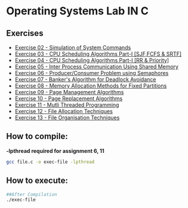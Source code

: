 # Operating Systems Lab IN C

## Exercises
 - [Exercise 02 - Simulation of System Commands](./Assignment-02)
 - [Exercise 03 - CPU Scheduling Algorithms Part-I \[SJF,FCFS & SRTF\] ](./Assignment-03)
 - [Exercise 04 - CPU Scheduling Algorithms Part-I \[RR & Priority\] ](./Assignment-04)
 - [Exercise 05 - Inter Process Communication Using Shared Memory](./Assignment-05)
 - [Exercise 06 - Producer/Consumer Problem using Semaphores](./Assignment-06)
 - [Exercise 07 - Banker's Algorithm for Deadlock Avoidance](./Assignment-07)
 - [Exercise 08 - Memory Allocation Methods for Fixed Partitions](./Assignment-08)
 - [Exercise 09 - Page Management Algorithms](./Assignment-09)
 - [Exercise 10 - Page Replacement Algorithms](./Assignment-10)
 - [Exercise 11 - Mutli Threaded Programming](./Assignment-11)
 - [Exercise 12 - File Allocation Techniques](./Assignment-12)
 - [Exercise 13 - File Organisation Techniques](./Assignment-13)
## How to compile:
**-lpthread required for assignment 6, 11**
```bash
gcc file.c -o exec-file -lpthread
```
## How to execute:
```bash
##After Compilation
./exec-file
```

